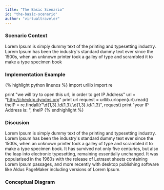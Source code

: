 ```yaml
---
title: "The Basic Scenario"
id: "the-basic-scenario"
author: "virtualtraveler"
---
```


### Scenario Context 
Lorem Ipsum is simply dummy text of the printing and typesetting industry. Lorem Ipsum has been the industry's standard dummy text ever since the 1500s, when an unknown printer took a galley of type and scrambled it to make a type specimen book

### Implementation Example 

{% highlight python linenos %}
import urllib
import re

print "we will try to open this url, in order to get IP Address"
url = "http://checkip.dyndns.org"
print url
request = urllib.urlopen(url).read()
theIP = re.findall(r"\d{1,3}\.\d{1,3}\.\d{1,3}.\d{1,3}", request)
print "your IP Address is: ",  theIP
{% endhighlight %}


### Discusion
Lorem Ipsum is simply dummy text of the printing and typesetting industry. Lorem Ipsum has been the industry's standard dummy text ever since the 1500s, when an unknown printer took a galley of type and scrambled it to make a type specimen book. It has survived not only five centuries, but also the leap into electronic typesetting, remaining essentially unchanged. It was popularised in the 1960s with the release of Letraset sheets containing Lorem Ipsum passages, and more recently with desktop publishing software like Aldus PageMaker including versions of Lorem Ipsum.

### Conceptual Diagram 

